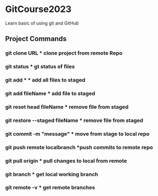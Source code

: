 # GitCourse2023
Learn basic of using git and GitHub
## Project Commands
### git clone URL                       * clone project from remote Repo      
### git status                          * gt status of files  
### git add *                           * add all files to staged
### git add fileName                    * add file to staged
### git reset head fileName             * remove file from staged
### git restore --staged fileName       * remove file from staged
### git commit -m "message"				      * move from stage to local repo
### git push remote localbranch			*push commits to remote repo	
### git pull origin                 * pull changes to local from remote
### git branch                       * get local working branch
### git remote -v                    * get remote branches




